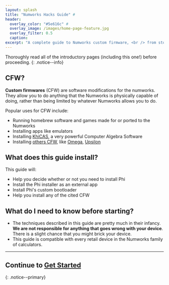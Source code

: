 ```yaml
---
layout: splash
title: "Numworks Hacks Guide" #
header:
  overlay_color: "#5e616c" #
  overlay_image: /images/home-page-feature.jpg
  overlay_filter: 0.5
  caption:
excerpt: "A complete guide to Numworks custom firmware, <br /> from stock to CFW.<br />"
---
```


Thoroughly read all of the introductory pages (including this one!) before proceeding.
{: .notice--info}

## CFW?

**Custom firmwares** (CFW) are software modifications for the numworks. They allow you to do anything that the Numworks is physically capable of doing, rather than being limited by whatever Numworks allows you to do.

Popular uses for CFW include:

* Running homebrew software and games made for or ported to the Numworks
* Installing apps like emulators
* Installing [KhiCAS](https://www-fourier.univ-grenoble-alpes.fr/~parisse/numworks/khicasnw.html), a very powerful Computer Algebra Software
* Installing [others CFW](choose-a-cfw), like [Omega](omega), [Upsilon](upsilon)

## What does this guide install?

This guide will:
  + Help you decide whether or not you need to install Phi
  + Install the Phi installer as an external app
  + Install Phi's custom bootloader
  + Help you install any of the cited CFW

## What do I need to know before starting?

* The techniques described in this guide are pretty much in their infancy. **We are not responsible for anything that goes wrong with your device**. There is a slight chance that you might brick your device.
* This guide is compatible with every retail device in the Numworks family of calculators.

___

## Continue to [Get Started](get-started)
{: .notice--primary}
